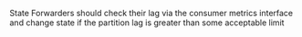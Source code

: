 

State Forwarders should check their lag via the consumer metrics interface and change state if the partition lag is greater than some acceptable limit